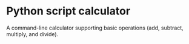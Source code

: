 # Python script calculator

A command-line calculator supporting basic operations (add, subtract, multiply, and divide).
